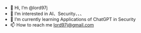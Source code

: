 - 👋 Hi, I’m @lord97j
- 👀 I’m interested in AI、Security、、、
- 🌱 I’m currently learning Applications of ChatGPT in Security
- 📫 How to reach me lord97j@gmail.com

<!---
lord97j/lord97j is a ✨ special ✨ repository because its `README.md` (this file) appears on your GitHub profile.
You can click the Preview link to take a look at your changes.
--->
